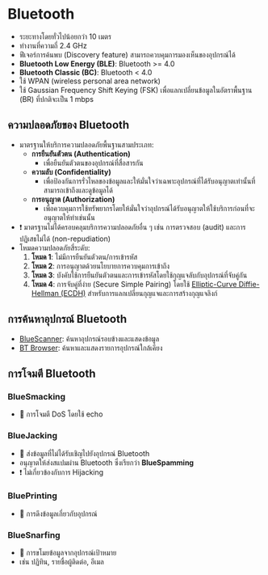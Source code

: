 
# Bluetooth

- ระยะทางโดยทั่วไปน้อยกว่า 10 เมตร
- ทำงานที่ความถี่ 2.4 GHz
- ฟีเจอร์การค้นพบ (Discovery feature) สามารถควบคุมการมองเห็นของอุปกรณ์ได้
- **Bluetooth Low Energy (BLE)**: Bluetooth >= 4.0
- **Bluetooth Classic (BC)**: Bluetooth < 4.0
- ใช้ WPAN (wireless personal area network)
- ใช้ Gaussian Frequency Shift Keying (FSK) เพื่อแลกเปลี่ยนข้อมูลในอัตราพื้นฐาน (BR) ที่ปกติจะเป็น 1 mbps

## ความปลอดภัยของ Bluetooth

- มาตรฐานให้บริการความปลอดภัยพื้นฐานสามประเภท:
  - **การยืนยันตัวตน (Authentication)**
    - เพื่อยืนยันตัวตนของอุปกรณ์ที่สื่อสารกัน
  - **ความลับ (Confidentiality)**
    - เพื่อป้องกันการรั่วไหลของข้อมูลและให้มั่นใจว่าเฉพาะอุปกรณ์ที่ได้รับอนุญาตเท่านั้นที่สามารถเข้าถึงและดูข้อมูลได้
  - **การอนุญาต (Authorization)**
    - เพื่อควบคุมการใช้ทรัพยากรโดยให้มั่นใจว่าอุปกรณ์ได้รับอนุญาตให้ใช้บริการก่อนที่จะอนุญาตให้ทำเช่นนั้น
- ❗ มาตรฐานไม่ได้ครอบคลุมบริการความปลอดภัยอื่น ๆ เช่น การตรวจสอบ (audit) และการปฏิเสธไม่ได้ (non-repudiation)
- โหมดความปลอดภัยสี่ระดับ:
  1. **โหมด 1**: ไม่มีการยืนยันตัวตน/การเข้ารหัส
  2. **โหมด 2**: การอนุญาตด้วยนโยบายการควบคุมการเข้าถึง
  3. **โหมด 3**: บังคับใช้การยืนยันตัวตนและการเข้ารหัสโดยใช้กุญแจลับกับอุปกรณ์ที่จับคู่กัน
  4. **โหมด 4**: การจับคู่ที่ง่าย (Secure Simple Pairing) โดยใช้ [Elliptic-Curve Diffie-Hellman (ECDH)](./../15-cryptography/encryption-algorithms.md#elliptic-curve-diffiehellman) สำหรับการแลกเปลี่ยนกุญแจและการสร้างกุญแจลิงก์

## การค้นหาอุปกรณ์ Bluetooth

- [BlueScanner](https://sourceforge.net/projects/bluescanner/): ค้นหาอุปกรณ์รอบข้างและแสดงข้อมูล
- [BT Browser](http://www.bluejackingtools.com/java/bt-browser-20/): ค้นหาและแสดงรายการอุปกรณ์ใกล้เคียง

## การโจมตี Bluetooth

### BlueSmacking

- 📝 การโจมตี DoS โดยใช้ echo

### BlueJacking

- 📝 ส่งข้อมูลที่ไม่ได้รับเชิญไปยังอุปกรณ์ Bluetooth
- อนุญาตให้ส่งสแปมผ่าน Bluetooth ซึ่งเรียกว่า **BlueSpamming**
- ❗ ไม่เกี่ยวข้องกับการ Hijacking

### BluePrinting

- 📝 การดึงข้อมูลเกี่ยวกับอุปกรณ์

### BlueSnarfing

- 📝 การขโมยข้อมูลจากอุปกรณ์เป้าหมาย
- เช่น ปฏิทิน, รายชื่อผู้ติดต่อ, อีเมล
